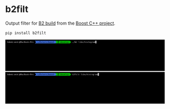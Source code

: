 # b2filt

Output filter for [B2 build](https://boostorg.github.io/build) from the [Boost C++ project](https://www.boost.org).

```shell
pip install b2filt
```

![](doc/clip1.gif)
![](doc/clip2.gif)
